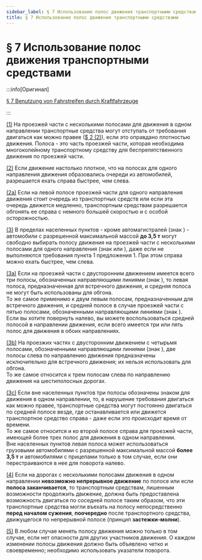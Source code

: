 ```yaml
---
sidebar_label: § 7 Использование полос движения транспортными средствами
title: § 7 Использование полос движения транспортными средствами
---
```


<VerifiedTranslationIcon />

# § 7 Использование полос движения транспортными средствами

:::info[Оригинал]

[§ 7 Benutzung von Fahrstreifen durch Kraftfahrzeuge](https://www.gesetze-im-internet.de/stvo_2013/__7.html)

:::

<span id="1">[(1)](#1)</span> На проезжей части с несколькими полосами для движения в одном направлении транспортные
средства могут отступать от требования двигаться как можно правее ([$ 2 (2)](/docs/general-traffic-rules/road-use-vehicles#2v)), если это оправдано
плотностью движения. Полоса - это часть проезжей части, которая необходима многоколейному
транспортному средству для беспрепятственного движения по проезжей части.


<span id="2">[(2)](#2)</span> Если движение настолько плотное, что на полосах для одного направления движения образовались очереди из
автомобилей, разрешается ехать справа быстрее, чем слева.


<span id="2a">[(2a)](#2a)</span> Если на левой полосе проезжей части для одного направления движения стоит очередь из транспортных
средств или если эта очередь движется медленно, транспортным средствам разрешается обгонять ее справа с немного большей скоростью и с особой осторожностью.


<span id="3">[(3)](#3)</span> В пределах населенных пунктов - кроме автомагистралей (знак <TrafficSign sign="330.1" />) - автомобили с разрешенной
максимальной массой **до 3,5 т** могут свободно выбирать полосу движения на проезжей части с
несколькими полосами для одного направления (знак <TrafficSign sign="296" /> или <TrafficSign sign="340" />), даже если не
выполняются требования пункта 1 предложения 1. При этом справа можно ехать быстрее, чем слева.


<span id="3a">[(3a)](#3a)</span> Если на проезжей части с двусторонним движением имеется всего три полосы, обозначенных направляющими линиями (знак <TrafficSign sign="340" />), то левая полоса, предназначенная для встречного движения, и средняя полоса не
могут быть использованы для обгона.  
То же самое применимо к двум левым полосам, предназначенным для встречного движения, и средней полосе в случае проезжей части с пятью полосами, обозначенными направляющими линиями (знак <TrafficSign sign="340" />).  
Если вы хотите повернуть налево, вы можете
воспользоваться средней полосой в направлении движения, если всего имеется три или пять полос
для движения в обоих направлениях.


<span id="3b">[(3b)](#3b)</span> На проезжих частях с двусторонним движением с четырьмя полосами, 
обозначенными направляющими линиями (знак <TrafficSign sign="340" />), две полосы слева по направлению 
движения предназначены исключительно для встречного движения; их нельзя использовать для обгона.  
То же самое относится к трем полосам слева по направлению движения на шестиполосных дорогах.


<span id="3c">[(3c)](#3c)</span> Если вне населенных пунктов три полосы обозначены знаком <TrafficSign sign="340" />
для движения в одном направлении, то, в нарушение требования двигаться как можно правее, транспортные средства могут
постоянно двигаться по средней полосе везде, где останавливается или движется транспортное
средство справа - даже если это происходит время от времени.  
То же самое относится и ко второй полосе справа для проезжей части, имеющей более трех полос для движения в одном направлении.  
Вне населенных пунктов левая полоса может использоваться грузовыми автомобилями с разрешенной максимальной массой **более 3,5 т** и автомобилями с прицепами
только в том случае, если они перестраиваются в нее для поворота налево.


<span id="4">[(4)](#4)</span> Если на дорогах с несколькими полосами движения в одном направлении **невозможно
непрерывное движение** по полосе или если **полоса заканчивается**, то транспортным средствам,
лишенным возможности продолжить движение, должна быть предоставлена возможность двигаться по соседней полосе
таким образом, что эти транспортные средства могли въехать на полосу непосредственно **перед
началом сужения**, **поочередно** после транспортного средства, движущегося по непрерывной полосе
(принцип **застежки-молни**).


<span id="5">[(5)](#5)</span> В любом случае менять полосу движения можно только в том случае, если нет опасности для
других участников движения. О каждом изменении полосы движения должно быть объявлено четко
и своевременно; необходимо использовать указатели поворота.
